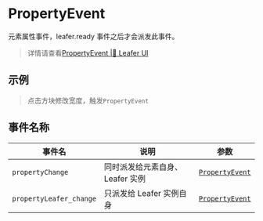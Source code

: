 # PropertyEvent
元素属性事件，leafer.ready 事件之后才会派发此事件。

> 详情请查看[PropertyEvent |🌿 Leafer UI](https://www.leaferjs.com/ui/reference/event/basic/Property.html)

## 示例

> 点击方块修改宽度，触发`PropertyEvent`

<script setup lang="ts">
import code from './index.vue?raw'
</script>

<Repl :code="code"  />

## 事件名称

[PropertyEvent-url]: https://www.leaferjs.com/ui/api/interfaces/PropertyEvent.html

| 事件名  | 说明 | 参数 |
| --- | --- | --- |
| `propertyChange` | 同时派发给元素自身、Leafer 实例 | [`PropertyEvent`][PropertyEvent-url] |
| `propertyLeafer_change` | 只派发给 Leafer 实例自身 | [`PropertyEvent`][PropertyEvent-url] |
